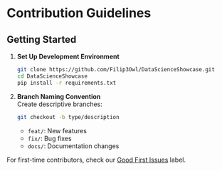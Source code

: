 # Contribution Guidelines

## Getting Started
1. **Set Up Development Environment**
   ```bash
   git clone https://github.com/Filip3Owl/DataScienceShowcase.git
   cd DataScienceShowcase
   pip install -r requirements.txt
   ```

2. **Branch Naming Convention**  
   Create descriptive branches:
   ```bash
   git checkout -b type/description
   ```
   - `feat/`: New features  
   - `fix/`: Bug fixes  
   - `docs/`: Documentation changes  

For first-time contributors, check our [Good First Issues](https://github.com/Filip3Owl/DataScienceShowcase/issues?q=is%3Aopen+is%3Aissue+label%3A%22good+first+issue%22) label.
